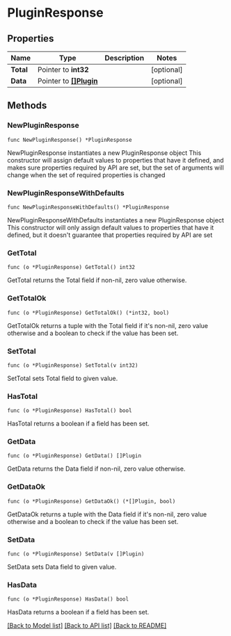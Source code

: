 # PluginResponse

## Properties

Name | Type | Description | Notes
------------ | ------------- | ------------- | -------------
**Total** | Pointer to **int32** |  | [optional] 
**Data** | Pointer to [**[]Plugin**](Plugin.md) |  | [optional] 

## Methods

### NewPluginResponse

`func NewPluginResponse() *PluginResponse`

NewPluginResponse instantiates a new PluginResponse object
This constructor will assign default values to properties that have it defined,
and makes sure properties required by API are set, but the set of arguments
will change when the set of required properties is changed

### NewPluginResponseWithDefaults

`func NewPluginResponseWithDefaults() *PluginResponse`

NewPluginResponseWithDefaults instantiates a new PluginResponse object
This constructor will only assign default values to properties that have it defined,
but it doesn't guarantee that properties required by API are set

### GetTotal

`func (o *PluginResponse) GetTotal() int32`

GetTotal returns the Total field if non-nil, zero value otherwise.

### GetTotalOk

`func (o *PluginResponse) GetTotalOk() (*int32, bool)`

GetTotalOk returns a tuple with the Total field if it's non-nil, zero value otherwise
and a boolean to check if the value has been set.

### SetTotal

`func (o *PluginResponse) SetTotal(v int32)`

SetTotal sets Total field to given value.

### HasTotal

`func (o *PluginResponse) HasTotal() bool`

HasTotal returns a boolean if a field has been set.

### GetData

`func (o *PluginResponse) GetData() []Plugin`

GetData returns the Data field if non-nil, zero value otherwise.

### GetDataOk

`func (o *PluginResponse) GetDataOk() (*[]Plugin, bool)`

GetDataOk returns a tuple with the Data field if it's non-nil, zero value otherwise
and a boolean to check if the value has been set.

### SetData

`func (o *PluginResponse) SetData(v []Plugin)`

SetData sets Data field to given value.

### HasData

`func (o *PluginResponse) HasData() bool`

HasData returns a boolean if a field has been set.


[[Back to Model list]](../README.md#documentation-for-models) [[Back to API list]](../README.md#documentation-for-api-endpoints) [[Back to README]](../README.md)


